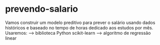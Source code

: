 # prevendo-salario

Vamos construir um modelo preditivo para prever o salário usando dados históricos e baseado no tempo de horas dedicado aos estudos por mês.
Usaremos:
--> biblioteca Python scikit-learn 
--> algoritmo de regressão linear

